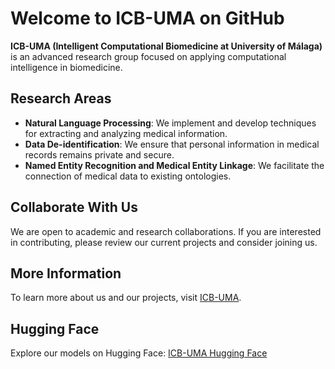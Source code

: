# Welcome to ICB-UMA on GitHub

**ICB-UMA (Intelligent Computational Biomedicine at University of Málaga)** is an advanced research group focused on applying computational intelligence in biomedicine.

## Research Areas
- **Natural Language Processing**: We implement and develop techniques for extracting and analyzing medical information.
- **Data De-identification**: We ensure that personal information in medical records remains private and secure.
- **Named Entity Recognition and Medical Entity Linkage**: We facilitate the connection of medical data to existing ontologies.

## Collaborate With Us
We are open to academic and research collaborations. If you are interested in contributing, please review our current projects and consider joining us.

## More Information
To learn more about us and our projects, visit [ICB-UMA](https://www.icb.uma.es/).

## Hugging Face
Explore our models on Hugging Face: [ICB-UMA Hugging Face](https://huggingface.co/ICB-UMA)
